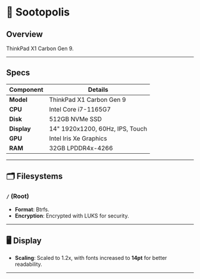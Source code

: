 # 🌊 Sootopolis

## Overview

ThinkPad X1 Carbon Gen 9.

---

## Specs

| Component   | Details                         |
| ----------- | ------------------------------- |
| **Model**   | ThinkPad X1 Carbon Gen 9        |
| **CPU**     | Intel Core i7-1165G7            |
| **Disk**    | 512GB NVMe SSD                  |
| **Display** | 14" 1920x1200, 60Hz, IPS, Touch |
| **GPU**     | Intel Iris Xe Graphics          |
| **RAM**     | 32GB LPDDR4x-4266               |

---

## 🗂 Filesystems

### `/` (Root)

- **Format**: Btrfs.
- **Encryption**: Encrypted with LUKS for security.

---

## 🖥 Display

- **Scaling**: Scaled to 1.2x, with fonts increased to **14pt** for better readability.

---

